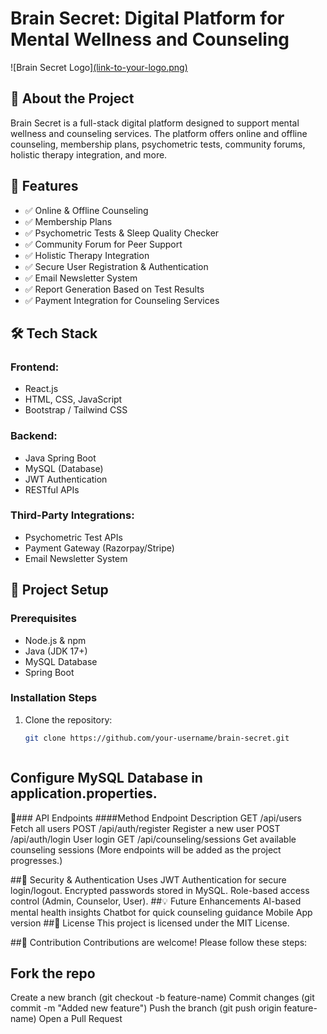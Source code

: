 # Brain Secret: Digital Platform for Mental Wellness and Counseling

![Brain Secret Logo][(link-to-your-logo.png) ](https://postimg.cc/dDXtDBdQ)

## 🧠 About the Project
Brain Secret is a full-stack digital platform designed to support mental wellness and counseling services. The platform offers online and offline counseling, membership plans, psychometric tests, community forums, holistic therapy integration, and more.

## 🚀 Features
- ✅ Online & Offline Counseling
- ✅ Membership Plans
- ✅ Psychometric Tests & Sleep Quality Checker
- ✅ Community Forum for Peer Support
- ✅ Holistic Therapy Integration
- ✅ Secure User Registration & Authentication
- ✅ Email Newsletter System
- ✅ Report Generation Based on Test Results
- ✅ Payment Integration for Counseling Services

## 🛠️ Tech Stack
### **Frontend:**  
- React.js  
- HTML, CSS, JavaScript  
- Bootstrap / Tailwind CSS  

### **Backend:**  
- Java Spring Boot  
- MySQL (Database)  
- JWT Authentication  
- RESTful APIs  

### **Third-Party Integrations:**  
- Psychometric Test APIs  
- Payment Gateway (Razorpay/Stripe)  
- Email Newsletter System  

## 🎯 Project Setup
### **Prerequisites**
- Node.js & npm  
- Java (JDK 17+)  
- MySQL Database  
- Spring Boot  

### **Installation Steps**
1. Clone the repository:
   ```sh
   git clone https://github.com/your-username/brain-secret.git



 ## Configure MySQL Database in application.properties.
📌### API Endpoints
####Method	Endpoint	Description
GET	/api/users	Fetch all users
POST	/api/auth/register	Register a new user
POST	/api/auth/login	User login
GET	/api/counseling/sessions	Get available counseling sessions
(More endpoints will be added as the project progresses.)

##🔐 Security & Authentication
Uses JWT Authentication for secure login/logout.
Encrypted passwords stored in MySQL.
Role-based access control (Admin, Counselor, User).
##💡 Future Enhancements
AI-based mental health insights
Chatbot for quick counseling guidance
Mobile App version
##📜 License
This project is licensed under the MIT License.

##🤝 Contribution
Contributions are welcome! Please follow these steps:

## Fork the repo
Create a new branch (git checkout -b feature-name)
Commit changes (git commit -m "Added new feature")
Push the branch (git push origin feature-name)
Open a Pull Request
